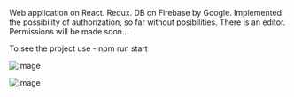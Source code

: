 Web application on React. Redux. DB on Firebase by Google.
Implemented the possibility of authorization, so far without posibilities.
There is an editor.
Permissions will be made soon...

To see the project use - npm run start

![image](https://user-images.githubusercontent.com/52051359/127030566-802da6ee-c8d0-4f65-9730-7a381f4b651f.png)

![image](https://user-images.githubusercontent.com/52051359/127033178-e4acc94b-6f5a-4b2a-9a62-7c4a2b04b203.png)

